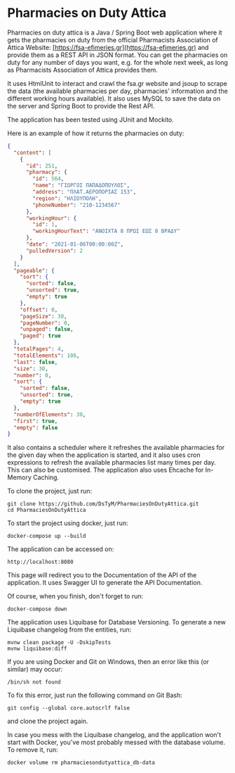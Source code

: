 # Pharmacies on Duty Attica

Pharmacies on duty attica is a Java / Spring Boot web application where it gets the pharmacies on duty from the official
Pharmacists Association of Attica Website: [https://fsa-efimeries.gr](https://fsa-efimeries.gr)
and provide them as a REST API in JSON format. You can get the pharmacies on duty for any number of days you want, e.g.
for the whole next week, as long as Pharmacists Association of Attica provides them.

It uses HtmlUnit to interact and crawl the fsa.gr website and jsoup to scrape the data
(the available pharmacies per day, pharmacies' information and the different working hours available). It also uses
MySQL to save the data on the server and Spring Boot to provide the Rest API.

The application has been tested using JUnit and Mockito.

Here is an example of how it returns the pharmacies on duty:

```json
{
  "content": [
    {
      "id": 251,
      "pharmacy": {
        "id": 564,
        "name": "ΓΙΩΡΓΟΣ ΠΑΠΑΔΟΠΟΥΛΟΣ",
        "address": "ΠΛΑΤ.ΑΕΡΟΠΟΡΙΑΣ 153",
        "region": "ΗΛΙΟΥΠΟΛΗ",
        "phoneNumber": "210-1234567"
      },
      "workingHour": {
        "id": 1,
        "workingHourText": "ΑΝΟΙΧΤΑ 8 ΠΡΩΙ ΕΩΣ 8 ΒΡΑΔΥ"
      },
      "date": "2021-01-06T00:00:00Z",
      "pulledVersion": 2
    }
  ],
  "pageable": {
    "sort": {
      "sorted": false,
      "unsorted": true,
      "empty": true
    },
    "offset": 0,
    "pageSize": 30,
    "pageNumber": 0,
    "unpaged": false,
    "paged": true
  },
  "totalPages": 4,
  "totalElements": 106,
  "last": false,
  "size": 30,
  "number": 0,
  "sort": {
    "sorted": false,
    "unsorted": true,
    "empty": true
  },
  "numberOfElements": 30,
  "first": true,
  "empty": false
}
```

It also contains a scheduler where it refreshes the available pharmacies for the given day when the application is
started, and it also uses cron expressions to refresh the available pharmacies list many times per day. This can also be
customised. The application also uses Ehcache for In-Memory Caching.

To clone the project, just run:

```shell
git clone https://github.com/DsTyM/PharmaciesOnDutyAttica.git
cd PharmaciesOnDutyAttica
```

To start the project using docker, just run:

```shell
docker-compose up --build
```

The application can be accessed on:

```
http://localhost:8080
```

This page will redirect you to the Documentation of the API of the application. It uses Swagger UI to generate the API
Documentation.

Of course, when you finish, don't forget to run:

```shell
docker-compose down
```

The application uses Liquibase for Database Versioning. To generate a new Liquibase changelog from the entities, run:

```shell
mvnw clean package -U -DskipTests
mvnw liquibase:diff
```

If you are using Docker and Git on Windows, then an error like this (or similar) may occur:

```shell
/bin/sh not found
```

To fix this error, just run the following command on Git Bash:

```shell
git config --global core.autocrlf false
```

and clone the project again.

In case you mess with the Liquibase changelog, and the application won't start with Docker, you've most probably messed
with the database volume. To remove it, run:

```shell
docker volume rm pharmaciesondutyattica_db-data
```
